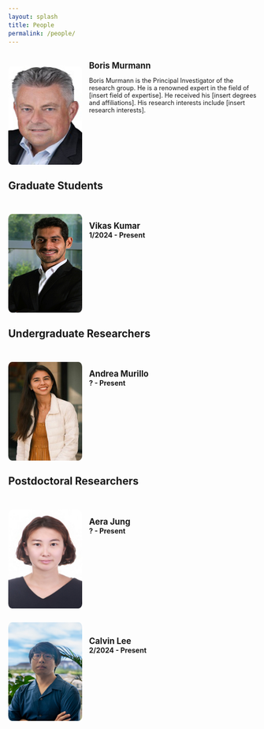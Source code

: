 ```yaml
---
layout: splash
title: People
permalink: /people/
---
```


<style>
img{
    clear: left;
    float: left;
    margin-top: 2em;
    margin-right: 1em;
    border-radius: 5%;
}
</style>

<!-- Start a person -->
<img src="/assets/images/people/boris_murmann.jpg" width="150" height="200">
<p style="padding-top: 0.2em;"></p>
<span style="font-weight: bold; font-size: 1.2em;"> Boris Murmann </span>
<p style="font-size: 0.9em;"> Boris Murmann is the Principal Investigator of the research group. He is a renowned expert in the field of [insert field of expertise]. He received his [insert degrees and affiliations]. His research interests include [insert research interests]. </p>
<br style="clear:both" />
<!-- Finished a person -->

## Graduate Students

<!-- Start a person -->
<img src="/assets/images/people/vikas_kumar.jpg" width="150" height="200">
<p style="padding-top: 2em;"></p>
<span style="font-weight: bold; font-size: 1.2em;"> Vikas Kumar </span><br>
<span style="font-weight: bold; font-size: 1.0em;"> 1/2024 - Present </span>
<br style="clear:both" />
<!-- Finished a person -->

## Undergraduate Researchers

<!-- Start a person -->
<img src="/assets/images/people/andrea_murillo.jpg" width="150" height="200">
<p style="padding-top: 2em;"></p>
<span style="font-weight: bold; font-size: 1.2em;"> Andrea Murillo </span><br>
<span style="font-weight: bold; font-size: 1.0em;"> ? - Present </span>
<br style="clear:both" />
<!-- Finished a person -->

## Postdoctoral Researchers

<!-- Start a person -->
<img alt="" src="/assets/images/people/aera_jung0.jpg" width="150" height="200" id="imgClickAndChange" onclick="changeImage()"   />
<script language="javascript">
    var imgTag = 0;
    function changeImage() {
        imgTag = (++imgTag % 2);
        document.getElementById("imgClickAndChange").src = "/assets/images/people/aera_jung"+imgTag+".jpg";
    }
</script>
<p style="padding-top: 2em;"></p>
<span style="font-weight: bold; font-size: 1.2em;"> Aera Jung </span><br>
<span style="font-weight: bold; font-size: 1.0em;"> ? - Present </span>
<br style="clear:both" />
<!-- Finished a person -->

<!-- Start a person -->
<img src="/assets/images/people/calvin_lee.jpg" width="150" height="200">
<p style="padding-top: 2em;"></p>
<span style="font-weight: bold; font-size: 1.2em;"> Calvin Lee </span><br>
<span style="font-weight: bold; font-size: 1.0em;"> 2/2024 - Present </span>
<br style="clear:both" />
<!-- Finished a person -->
